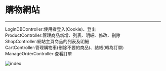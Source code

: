 # 購物網站

<hr/>
LoginDBController:使用者登入(Cookie)、登出<br/>
ProductController:管理商品新增、列表、明細、修改、刪除<br/>
ShopController:網站主頁商品的列表及明細<br/>
CartController:管理購物車(刪除不要的商品)、結帳(轉為訂單)<br/>
ManageOrderController:查看訂單<br/>

![index](https://user-images.githubusercontent.com/109405020/184499261-3304fc4f-2384-45af-8b4f-5388fefc029b.PNG)
